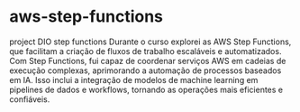 # aws-step-functions
project DIO step functions
Durante o curso explorei as AWS Step Functions, que facilitam a criação de fluxos de trabalho escaláveis e automatizados. Com Step Functions, fui capaz de coordenar serviços AWS em cadeias de execução complexas, aprimorando a automação de processos baseados em IA. Isso inclui a integração de modelos de machine learning em pipelines de dados e workflows, tornando as operações mais eficientes e confiáveis.
